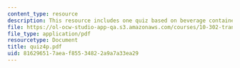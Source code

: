 ```yaml
---
content_type: resource
description: This resource includes one quiz based on beverage container.
file: https://ol-ocw-studio-app-qa.s3.amazonaws.com/courses/10-302-transport-processes-fall-2004/816296517aeaf85534822a9a7a33ea29_quiz4p.pdf
file_type: application/pdf
resourcetype: Document
title: quiz4p.pdf
uid: 81629651-7aea-f855-3482-2a9a7a33ea29
---
```

